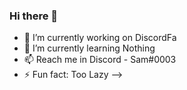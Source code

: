### Hi there 👋


- 🔭 I’m currently working on DiscordFa
- 🌱 I’m currently learning Nothing
- 📫 Reach me in Discord - Sam#0003
- ⚡ Fun fact: Too Lazy
-->
